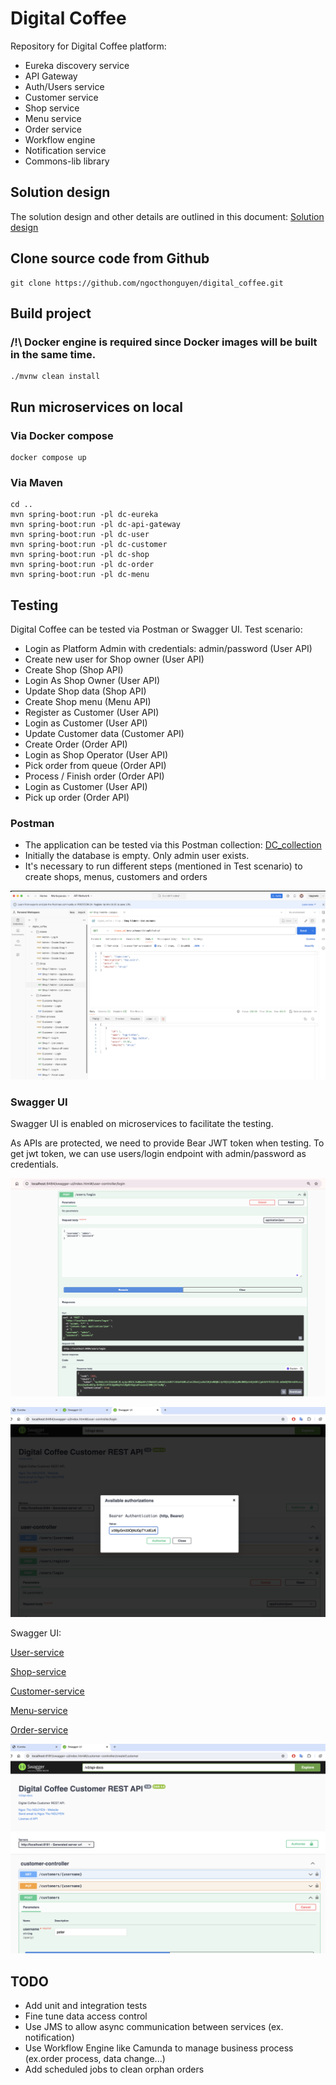 # Digital Coffee

Repository for Digital Coffee platform:
- Eureka discovery service
- API Gateway
- Auth/Users service
- Customer service
- Shop service
- Menu service
- Order service
- Workflow engine
- Notification service
- Commons-lib library

## Solution design
The solution design and other details are outlined in this document: [Solution design](solution-design/README.md)

## Clone source code from Github
```commandline
git clone https://github.com/ngocthonguyen/digital_coffee.git
```

## Build project

### /!\ Docker engine is required since Docker images will be built in the same time.

```commandline
./mvnw clean install
```

## Run microservices on local

### Via Docker compose
```commandline
docker compose up
```

### Via Maven
```commandline
cd ..
mvn spring-boot:run -pl dc-eureka
mvn spring-boot:run -pl dc-api-gateway
mvn spring-boot:run -pl dc-user
mvn spring-boot:run -pl dc-customer
mvn spring-boot:run -pl dc-shop
mvn spring-boot:run -pl dc-order
mvn spring-boot:run -pl dc-menu
```
## Testing

Digital Coffee can be tested via Postman or Swagger UI.
Test scenario:
- Login as Platform Admin with credentials: admin/password (User API)
- Create new user for Shop owner (User API)
- Create Shop (Shop API)
- Login As Shop Owner (User API)
- Update Shop data (Shop API)
- Create Shop menu (Menu API)
- Register as Customer (User API)
- Login as Customer (User API)
- Update Customer data (Customer API)
- Create Order (Order API)
- Login as Shop Operator (User API)
- Pick order from queue (Order API)
- Process / Finish order (Order API)
- Login as Customer (User API)
- Pick up order (Order API)

### Postman
- The application can be tested via this Postman collection: [DC_collection](test/digital_coffee.postman_collection.json)
- Initially the database is empty. Only admin user exists.
- It's necessary to run different steps (mentioned in Test scenario) to create shops, menus, customers and orders

![Postman](test/postman.png)

### Swagger UI

Swagger UI is enabled on microservices to facilitate the testing.

As APIs are protected, we need to provide Bear JWT token when testing.
To get jwt token, we can use users/login endpoint with admin/password as credentials.

![swagger_login.png](test/swagger_login.png)

![Swagger](test/swagger_authorize.png)

Swagger UI:

[User-service](http://localhost:8484/swagger-ui/index.html)

[Shop-service](http://localhost:8686/swagger-ui/index.html)

[Customer-service](http://localhost:8181/swagger-ui/index.html)

[Menu-service](http://localhost:8585/swagger-ui/index.html)

[Order-service](http://localhost:8282/swagger-ui/index.html)

![Swagger](test/swagger.png)

## TODO
- Add unit and integration tests
- Fine tune data access control
- Use JMS to allow async communication between services (ex. notification)
- Use Workflow Engine like Camunda to manage business process (ex.order process, data change...)
- Add scheduled jobs to clean orphan orders